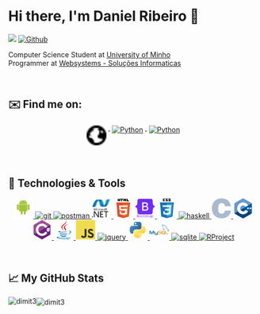 <h1 align="left"> Hi there, I'm Daniel Ribeiro 👋</h1>

![](https://visitor-badge.laobi.icu/badge?page_id=Dimit3.Dimit3)
[![Github](https://img.shields.io/github/followers/Dimit3?label=Follow&style=social)](https://github.com/Dimit3)
<br />
<p>
Computer Science Student at <a href="https://www.uminho.pt/EN/Pages/default.aspx">University of Minho</a>
</br>
Programmer at <a href="https://www.websystemssi.com/">Websystems - Soluções Informaticas </a>
</p>

<br/>

<h2 align="left">✉️ Find me on:</h2>

<p align="center">
 <a href="hhttps://github.com/Dimit3" target="_blank" rel="noopener noreferrer"> <img src="https://raw.githubusercontent.com/iconic/open-iconic/master/svg/globe.svg" alt="Python" height="40" style="vertical-align:top; margin:4px"> </a>
 <!-- <a href="https://linkedin.com/in/dimit3" target="_blank" rel="noopener noreferrer"> <img src="https://cdn.jsdelivr.net/npm/simple-icons@v3/icons/linkedin.svg" alt="Python" height="40" style="vertical-align:top; margin:4px"></a>-->
 <a href="mailto:vjsr2000@gmail.com"> <img src="https://cdn.jsdelivr.net/npm/simple-icons@v3/icons/gmail.svg" alt="Python" height="40" style="vertical-align:top; margin:4px">
 <a href="https://www.instagram.com/dan1elrr/"> <img src="https://cdn.jsdelivr.net/npm/simple-icons@v3/icons/instagram.svg" alt="Python" height="40" style="vertical-align:top; margin:4px">
  </a>
</p>

<br />

<h2 align="left">🔧 Technologies & Tools</h2>
<p align="center"> 
<a href="https://developer.android.com" target="_blank"> <img src="https://raw.githubusercontent.com/devicons/devicon/master/icons/android/android-original-wordmark.svg" alt="android" width="40" height="40"/> </a> 
<a href="https://git-scm.com/" target="_blank"> <img src="https://www.vectorlogo.zone/logos/git-scm/git-scm-icon.svg" alt="git" width="40" height="40"/> </a>
<a href="https://postman.com" target="_blank"> <img src="https://www.vectorlogo.zone/logos/getpostman/getpostman-icon.svg" alt="postman" width="40" height="40"/>
<a href="https://dotnet.microsoft.com/" target="_blank"> <img src="https://raw.githubusercontent.com/devicons/devicon/master/icons/dot-net/dot-net-original-wordmark.svg" alt="dotnet" width="40" height="40"/> </a>
<a href="https://www.w3.org/html/" target="_blank"> <img src="https://raw.githubusercontent.com/devicons/devicon/master/icons/html5/html5-original-wordmark.svg" alt="html5" width="40" height="40"/> </a> 
<a href="https://getbootstrap.com" target="_blank"> <img src="https://raw.githubusercontent.com/devicons/devicon/master/icons/bootstrap/bootstrap-plain-wordmark.svg" alt="bootstrap" width="40" height="40"/> </a> 
<a href="https://www.w3schools.com/css/" target="_blank"> <img src="https://raw.githubusercontent.com/devicons/devicon/master/icons/css3/css3-original-wordmark.svg" alt="css3" width="40" height="40"/> </a> 
<a href="https://www.haskell.org/" target="_blank"> <img src="https://upload.wikimedia.org/wikipedia/commons/1/1c/Haskell-Logo.svg" alt="haskell" width="40" height="40"/> </a> 
<a href="https://www.cprogramming.com/" target="_blank"> <img src="https://raw.githubusercontent.com/devicons/devicon/master/icons/c/c-original.svg" alt="c" width="40" height="40"/> </a> 
<a href="https://www.w3schools.com/cpp/" target="_blank"> <img src="https://raw.githubusercontent.com/devicons/devicon/master/icons/cplusplus/cplusplus-original.svg" alt="cplusplus" width="40" height="40"/> </a> 
 <a href="https://www.w3schools.com/cs/" target="_blank"> <img src="https://raw.githubusercontent.com/devicons/devicon/master/icons/csharp/csharp-original.svg" alt="csharp" width="40" height="40"/> </a> 
<a href="https://www.java.com" target="_blank"> <img src="https://raw.githubusercontent.com/devicons/devicon/master/icons/java/java-original.svg" alt="java" width="40" height="40"/> </a></a> 
<a href="https://developer.mozilla.org/en-US/docs/Web/JavaScript" target="_blank"> <img src="https://raw.githubusercontent.com/devicons/devicon/master/icons/javascript/javascript-original.svg" alt="javascript" width="40" height="40"/> </a> 
<a href="https://jquery.com/" target="_blank"> <img src="https://www.vectorlogo.zone/logos/jquery/jquery-vertical.svg" alt="jquery" width="40" height="40"/> </a> 
<a href="https://www.python.org" target="_blank"> <img src="https://raw.githubusercontent.com/devicons/devicon/master/icons/python/python-original.svg" alt="python" width="40" height="40"/> </a> 
<a href="https://www.mysql.com/" target="_blank"> <img src="https://raw.githubusercontent.com/devicons/devicon/master/icons/mysql/mysql-original-wordmark.svg" alt="mysql" width="40" height="40"/> </a> 
<a href="https://www.sqlite.org/" target="_blank"> <img src="https://www.vectorlogo.zone/logos/sqlite/sqlite-icon.svg" alt="sqlite" width="40" height="40"/> </a>
<a href="https://www.r-project.org/" target="_blank"> <img src="https://www.vectorlogo.zone/logos/r-project/r-project-icon.svg" alt="RProject" width="40" height="40"/> </a> 
</p>


<br />
<h2 align="left">📈 My GitHub Stats</h2>
<p><img align="left" src="https://github-readme-stats.vercel.app/api/top-langs?username=dimit3&theme=dark&show_icons=true&locale=en&layout=compact" alt="dimit3" /></p>
<p><img align="center" src="https://github-readme-stats.vercel.app/api?username=dimit3&theme=dark&count_private=true&show_icons=true" alt="dimit3" width="50%"/>
  
 

<!--

**Dimit3/Dimit3** is a ✨ _special_ ✨ repository because its `README.md` (this file) appears on your GitHub profile.

Here are some ideas to get you started:

- 🔭 I’m currently working on ...
- 🌱 I’m currently learning ...
- 👯 I’m looking to collaborate on ...
- 🤔 I’m looking for help with ...
- 💬 Ask me about ...
- 📫 How to reach me: ...
- 😄 Pronouns: ...
- ⚡ Fun fact: ...
-->
